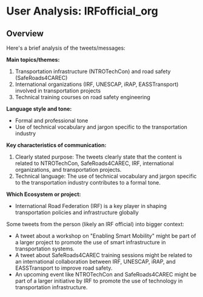 # User Analysis: IRFofficial_org

## Overview

Here's a brief analysis of the tweets/messages:

**Main topics/themes:**

1. Transportation infrastructure (NTROTechCon) and road safety (SafeRoads4CAREC)
2. International organizations (IRF, UNESCAP, iRAP, EASSTransport) involved in transportation projects
3. Technical training courses on road safety engineering

**Language style and tone:**

* Formal and professional tone
* Use of technical vocabulary and jargon specific to the transportation industry

**Key characteristics of communication:**

1. Clearly stated purpose: The tweets clearly state that the content is related to NTROTechCon, SafeRoads4CAREC, IRF, international organizations, and transportation projects.
2. Technical language: The use of technical vocabulary and jargon specific to the transportation industry contributes to a formal tone.

**Which Ecosystem or project:**

* International Road Federation (IRF) is a key player in shaping transportation policies and infrastructure globally

Some tweets from the person (likely an IRF official) into bigger context:

* A tweet about a workshop on "Enabling Smart Mobility" might be part of a larger project to promote the use of smart infrastructure in transportation systems.
* A tweet about SafeRoads4CAREC training sessions might be related to an international collaboration between IRF, UNESCAP, iRAP, and EASSTransport to improve road safety.
* An upcoming event like NTROTechCon and SafeRoads4CAREC might be part of a larger initiative by IRF to promote the use of technology in transportation infrastructure.